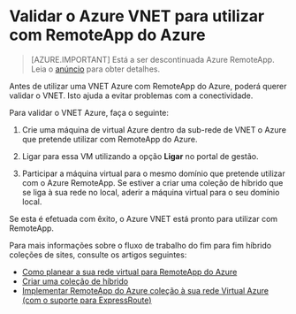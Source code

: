 
<properties
    pageTitle="Validar o Azure VNET para utilizar com o Azure RemoteApp | Microsoft Azure"
    description="Saiba como para se certificar de que o seu VNET Azure está pronto para utilizar com RemoteApp do Azure"
    services="remoteapp"
    documentationCenter=""
    authors="lizap"
    manager="mbaldwin" />

<tags
    ms.service="remoteapp"
    ms.workload="compute"
    ms.tgt_pltfrm="na"
    ms.devlang="na"
    ms.topic="article"
    ms.date="08/15/2016"
    ms.author="elizapo" />



# <a name="validate-the-azure-vnet-to-use-with-azure-remoteapp"></a>Validar o Azure VNET para utilizar com RemoteApp do Azure

> [AZURE.IMPORTANT]
> Está a ser descontinuada Azure RemoteApp. Leia o [anúncio](https://go.microsoft.com/fwlink/?linkid=821148) para obter detalhes.

Antes de utilizar uma VNET Azure com RemoteApp do Azure, poderá querer validar o VNET. Isto ajuda a evitar problemas com a conectividade.

Para validar o VNET Azure, faça o seguinte:

1. Crie uma máquina de virtual Azure dentro da sub-rede de VNET o Azure que pretende utilizar com RemoteApp do Azure.

2. Ligar para essa VM utilizando a opção **Ligar** no portal de gestão.
3. Participar a máquina virtual para o mesmo domínio que pretende utilizar com o Azure RemoteApp. Se estiver a criar uma coleção de híbrido que se liga à sua rede no local, aderir a máquina virtual para o seu domínio local.

Se esta é efetuada com êxito, o Azure VNET está pronto para utilizar com RemoteApp.

Para mais informações sobre o fluxo de trabalho do fim para fim híbrido coleções de sites, consulte os artigos seguintes:

- [Como planear a sua rede virtual para RemoteApp do Azure](remoteapp-planvnet.md)
- [Criar uma coleção de híbrido](remoteapp-create-hybrid-deployment.md)
- [Implementar RemoteApp do Azure coleção à sua rede Virtual Azure (com o suporte para ExpressRoute)](http://blogs.msdn.com/b/rds/archive/2015/04/23/deploy-azure-remoteapp-collection-to-your-azure-virtual-network-with-support-for-expressroute.aspx)
